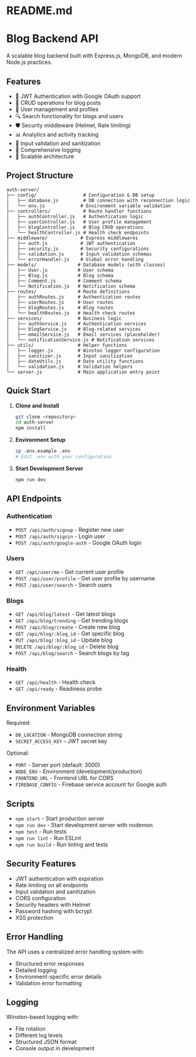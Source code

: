 # README.md
# Blog Backend API

A scalable blog backend built with Express.js, MongoDB, and modern Node.js practices.

## Features

- 🔐 JWT Authentication with Google OAuth support
- 📝 CRUD operations for blog posts
- 👥 User management and profiles
- 🔍 Search functionality for blogs and users
- 🛡️ Security middleware (Helmet, Rate limiting)
- 📊 Analytics and activity tracking
- 🎯 Input validation and sanitization
- 📝 Comprehensive logging
- 🚀 Scalable architecture

## Project Structure

```
auth-server/
├── config/                 # Configuration & DB setup
│   ├── database.js         # DB connection with reconnection logic
│   └── env.js             # Environment variable validation
├── controllers/            # Route handler functions
│   ├── authController.js   # Authentication logic
│   ├── userController.js   # User profile management
│   ├── blogController.js   # Blog CRUD operations
│   └── healthController.js # Health check endpoints
├── middleware/            # Express middlewares
│   ├── auth.js            # JWT authentication
│   ├── security.js        # Security configurations
│   ├── validation.js      # Input validation schemas
│   └── errorHandler.js    # Global error handling
├── models/               # Database models (with classes)
│   ├── User.js           # User schema
│   ├── Blog.js           # Blog schema
│   ├── Comment.js        # Comment schema
│   └── Notification.js   # Notification schema
├── routes/               # Route definitions
│   ├── authRoutes.js     # Authentication routes
│   ├── userRoutes.js     # User routes
│   ├── blogRoutes.js     # Blog routes
│   └── healthRoutes.js   # Health check routes
├── services/             # Business logic
│   ├── authService.js    # Authentication services
│   ├── blogService.js    # Blog-related services
│   ├── emailService.js   # Email services (placeholder)
│   └── notificationService.js # Notification services
├── utils/                # Helper functions
│   ├── logger.js         # Winston logger configuration
│   ├── sanitizer.js      # Input sanitization
│   ├── dateUtils.js      # Date utility functions
│   └── validation.js     # Validation helpers
└── server.js             # Main application entry point
```

## Quick Start

1. **Clone and Install**
   ```bash
   git clone <repository>
   cd auth-server
   npm install
   ```

2. **Environment Setup**
   ```bash
   cp .env.example .env
   # Edit .env with your configuration
   ```

3. **Start Development Server**
   ```bash
   npm run dev
   ```

## API Endpoints

### Authentication
- `POST /api/auth/signup` - Register new user
- `POST /api/auth/signin` - Login user
- `POST /api/auth/google-auth` - Google OAuth login

### Users
- `GET /api/user/me` - Get current user profile
- `POST /api/user/profile` - Get user profile by username
- `POST /api/user/search` - Search users

### Blogs
- `GET /api/blog/latest` - Get latest blogs
- `GET /api/blog/trending` - Get trending blogs
- `POST /api/blog/create` - Create new blog
- `GET /api/blog/:blog_id` - Get specific blog
- `PUT /api/blog/:blog_id` - Update blog
- `DELETE /api/blog/:blog_id` - Delete blog
- `POST /api/blog/search` - Search blogs by tag

### Health
- `GET /api/health` - Health check
- `GET /api/ready` - Readiness probe

## Environment Variables

Required:
- `DB_LOCATION` - MongoDB connection string
- `SECRET_ACCESS_KEY` - JWT secret key

Optional:
- `PORT` - Server port (default: 3000)
- `NODE_ENV` - Environment (development/production)
- `FRONTEND_URL` - Frontend URL for CORS
- `FIREBASE_CONFIG` - Firebase service account for Google auth

## Scripts

- `npm start` - Start production server
- `npm run dev` - Start development server with nodemon
- `npm test` - Run tests
- `npm run lint` - Run ESLint
- `npm run build` - Run linting and tests

## Security Features

- JWT authentication with expiration
- Rate limiting on all endpoints
- Input validation and sanitization
- CORS configuration
- Security headers with Helmet
- Password hashing with bcrypt
- XSS protection

## Error Handling

The API uses a centralized error handling system with:
- Structured error responses
- Detailed logging
- Environment-specific error details
- Validation error formatting

## Logging

Winston-based logging with:
- File rotation
- Different log levels
- Structured JSON format
- Console output in development

